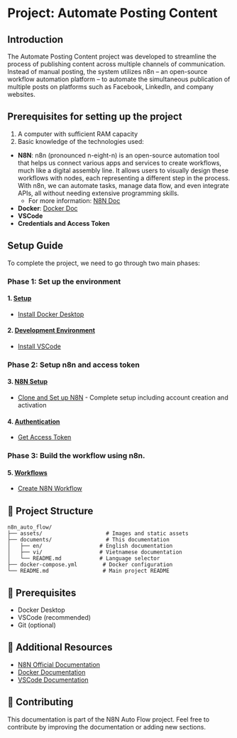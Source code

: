 # Project: Automate Posting Content

## Introduction
The Automate Posting Content project was developed to streamline the process of publishing content across multiple channels of communication. Instead of manual posting, the system utilizes n8n – an open-source workflow automation platform – to automate the simultaneous publication of multiple posts on platforms such as Facebook, LinkedIn, and company websites.

## Prerequisites for setting up the project
1. A computer with sufficient RAM capacity
2. Basic knowledge of the technologies used:
- **N8N**: n8n (pronounced n-eight-n) is an open-source automation tool that helps us connect various apps and services to create workflows, much like a digital assembly line. It allows users to visually design these workflows with nodes, each representing a different step in the process. With n8n, we can automate tasks, manage data flow, and even integrate APIs, all without needing extensive programming skills.
  + For more information: [N8N Doc](https://docs.n8n.io/)
- **Docker**: [Docker Doc](https://docs.docker.com/get-started/docker-overview/)
- **VSCode**
- **Credentials and Access Token**
## Setup Guide

To complete the project, we need to go through two main phases:
### Phase 1: Set up the environment

#### 1. [Setup](./01-setup/)

- [Install Docker Desktop](./01-setup/01-docker-desktop.md)

#### 2. [Development Environment](./02-vscode/)

- [Install VSCode](./02-vscode/01-install-vscode.md)

### Phase 2: Setup n8n and access token

#### 3. [N8N Setup](./03-n8n-setup/)

- [Clone and Set up N8N](./03-n8n-setup/01-clone-setup-n8n.md) - Complete setup including account creation and activation

#### 4. [Authentication](./04-authentication/)

- [Get Access Token](./04-authentication/get-access-token.md)

### Phase 3: Build the workflow using n8n.

#### 5. [Workflows](./05-workflows/)

- [Create N8N Workflow](./05-workflows/01-create-n8n-workflow.md)

## 📁 Project Structure

```
n8n_auto_flow/
├── assets/                    # Images and static assets
├── documents/                 # This documentation
│   ├── en/                  # English documentation
│   ├── vi/                  # Vietnamese documentation
│   └── README.md            # Language selector
├── docker-compose.yml        # Docker configuration
└── README.md                 # Main project README
```

## 🔧 Prerequisites

- Docker Desktop
- VSCode (recommended)
- Git (optional)

## 📖 Additional Resources

- [N8N Official Documentation](https://docs.n8n.io/)
- [Docker Documentation](https://docs.docker.com/)
- [VSCode Documentation](https://code.visualstudio.com/docs)

## 🤝 Contributing

This documentation is part of the N8N Auto Flow project. Feel free to contribute by improving the documentation or adding new sections.
